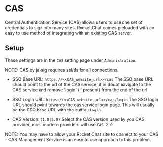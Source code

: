 # CAS

Central Authentication Service (CAS) allows users to use one set of credentials to sign into many sites. Rocket.Chat comes preloaded with an easy to use method of integrating with an existing CAS server. 

## Setup

These settings are in the `CAS` setting page under `Administration`.

NOTE: CAS by ja-sig requires ssl/tls for all connections.
* SSO Base URL: `https://<<CAS_website_url>>/cas`
The SSO base URL should point to the url of the CAS service, if in doubt navigate to the CAS service and remove 'login' (if present) from the end of the url.

* SSO Login URL: `https://<<CAS_website_url>>/cas/login`
The SSO login URL should point towards the cas service login page. This will usually be the SSO base URL with the suffix `/login`

* CAS Version: `(1.0|2.0)`
Select the CAS version used by you CAS provider, most modern providers will use `CAS 2.0`

NOTE: You may have to allow your Rocket.Chat site to connect to your CAS - CAS Management Service is an easy to use approach to this problem.
